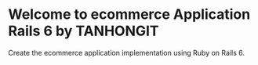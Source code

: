 # Welcome to ecommerce Application Rails 6 by TANHONGIT
Create the ecommerce application implementation using Ruby on Rails 6.

